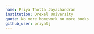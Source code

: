 ```yaml
---
name: Priya Thotta Jayachandran
institution: Drexel University
quote: No more homework no more books
github_user: priyatj
---
```

